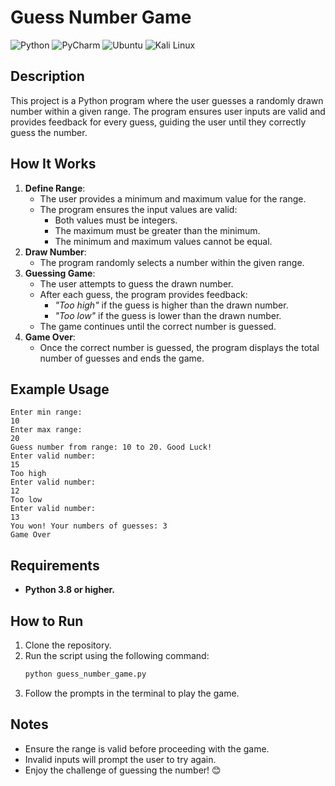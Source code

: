 # Guess Number Game

![Python](https://img.shields.io/badge/Python-3.12-blue?logo=python&logoColor=white)
![PyCharm](https://img.shields.io/badge/PyCharm-2025.1-blue?logo=jetbrains&logoColor=white)
![Ubuntu](https://img.shields.io/badge/Ubuntu-24.04.1_LTS-E95420?logo=ubuntu&logoColor=white)
![Kali Linux](https://img.shields.io/badge/Kali_Linux-2025.1-557C99?logo=kali-linux&logoColor=white)

## Description

This project is a Python program where the user guesses a randomly drawn number within a given range. The program ensures user inputs are valid and provides feedback for every guess, guiding the user until they correctly guess the number.

## How It Works

1. **Define Range**:
    - The user provides a minimum and maximum value for the range.
    - The program ensures the input values are valid:
        - Both values must be integers.
        - The maximum must be greater than the minimum.
        - The minimum and maximum values cannot be equal.
2. **Draw Number**:
    - The program randomly selects a number within the given range.
3. **Guessing Game**:
    - The user attempts to guess the drawn number.
    - After each guess, the program provides feedback:
        - *"Too high"* if the guess is higher than the drawn number.
        - *"Too low"* if the guess is lower than the drawn number.
    - The game continues until the correct number is guessed.
4. **Game Over**:
    - Once the correct number is guessed, the program displays the total number of guesses and ends the game.

## Example Usage

```plaintext
Enter min range:
10
Enter max range:
20
Guess number from range: 10 to 20. Good Luck!
Enter valid number:
15
Too high
Enter valid number:
12
Too low
Enter valid number:
13
You won! Your numbers of guesses: 3
Game Over
```

## Requirements

- **Python 3.8 or higher.**

## How to Run

1. Clone the repository.
2. Run the script using the following command:
    ```bash
    python guess_number_game.py
    ```
3. Follow the prompts in the terminal to play the game.



## Notes

- Ensure the range is valid before proceeding with the game.
- Invalid inputs will prompt the user to try again.
- Enjoy the challenge of guessing the number! 😊
